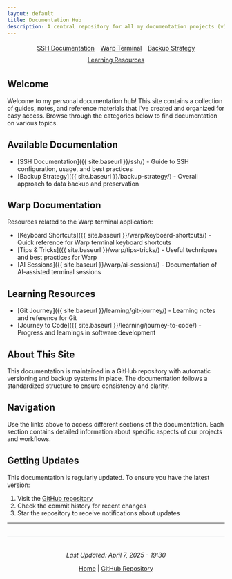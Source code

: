 ```yaml
---
layout: default
title: Documentation Hub
description: A central repository for all my documentation projects (v1.0.2)
---
```


<div class="navigation-links">
  <a href="{{ site.baseurl }}/ssh/" class="btn">SSH Documentation</a>
  <a href="{{ site.baseurl }}/warp/" class="btn">Warp Terminal</a>
  <a href="{{ site.baseurl }}/backup-strategy/" class="btn">Backup Strategy</a>
  <a href="{{ site.baseurl }}/learning/" class="btn">Learning Resources</a>
</div>

## Welcome

Welcome to my personal documentation hub! This site contains a collection of guides, notes, and reference materials that I've created and organized for easy access. Browse through the categories below to find documentation on various topics.

## Available Documentation

- [SSH Documentation]({{ site.baseurl }}/ssh/) - Guide to SSH configuration, usage, and best practices
- [Backup Strategy]({{ site.baseurl }}/backup-strategy/) - Overall approach to data backup and preservation

## Warp Documentation

Resources related to the Warp terminal application:

- [Keyboard Shortcuts]({{ site.baseurl }}/warp/keyboard-shortcuts/) - Quick reference for Warp terminal keyboard shortcuts
- [Tips & Tricks]({{ site.baseurl }}/warp/tips-tricks/) - Useful techniques and best practices for Warp
- [AI Sessions]({{ site.baseurl }}/warp/ai-sessions/) - Documentation of AI-assisted terminal sessions

## Learning Resources

- [Git Journey]({{ site.baseurl }}/learning/git-journey/) - Learning notes and reference for Git
- [Journey to Code]({{ site.baseurl }}/learning/journey-to-code/) - Progress and learnings in software development

## About This Site

This documentation is maintained in a GitHub repository with automatic versioning and backup systems in place. The documentation follows a standardized structure to ensure consistency and clarity.

## Navigation

Use the links above to access different sections of the documentation. Each section contains detailed information about specific aspects of our projects and workflows.

## Getting Updates

This documentation is regularly updated. To ensure you have the latest version:

1. Visit the [GitHub repository](https://github.com/Raytogether/documentation-projects)
2. Check the commit history for recent changes
3. Star the repository to receive notifications about updates

---

<div class="footer-content">
  <p><em>Last Updated: April 7, 2025 - 19:30</em></p>
  <p><a href="{{ site.baseurl }}/" class="btn">Home</a> | <a href="https://github.com/Raytogether/documentation-projects" class="btn">GitHub Repository</a></p>
</div>

<style>
  .navigation-links {
    margin-bottom: 30px;
    text-align: center;
  }
  
  .navigation-links .btn {
    margin: 5px;
    display: inline-block;
  }
  
  .footer-content {
    margin-top: 30px;
    text-align: center;
    border-top: 1px solid #eff0f1;
    padding-top: 20px;
  }
</style>
